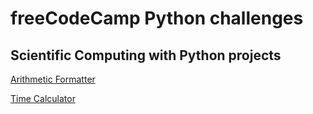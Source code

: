 # freeCodeCamp Python challenges

## Scientific Computing with Python projects

[Arithmetic Formatter](https://www.freecodecamp.org/learn/scientific-computing-with-python/scientific-computing-with-python-projects/arithmetic-formatter)

[Time Calculator](https://www.freecodecamp.org/learn/scientific-computing-with-python/scientific-computing-with-python-projects/time-calculator)
